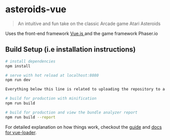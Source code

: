# asteroids-vue

> An intuitive and fun take on the classic Arcade game Atari Asteroids

Uses the front-end framework <a href="https://vuejs.org/"> Vue.js </a> and the game framework Phaser.io


## Build Setup (i.e installation instructions)

``` bash
# install dependencies
npm install

# serve with hot reload at localhost:8080
npm run dev

Everything below this line is related to uploading the repository to a server

# build for production with minification
npm run build

# build for production and view the bundle analyzer report
npm run build --report
```

For detailed explanation on how things work, checkout the [guide](http://vuejs-templates.github.io/webpack/) and [docs for vue-loader](http://vuejs.github.io/vue-loader).
